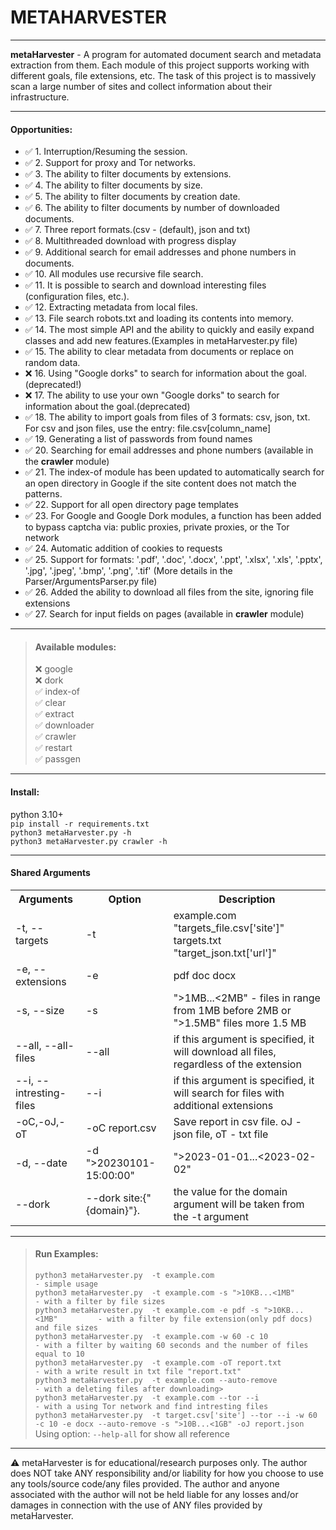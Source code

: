 # METAHARVESTER 
***
**metaHarvester** - A program for automated document search and metadata extraction from them. 
Each module of this project supports working with different goals, file extensions, etc. 
The task of this project is to massively scan a large number of sites and collect information about their infrastructure. 
***
#### **Opportunities**:
-  ✅ 1. Interruption/Resuming the session.
-  ✅ 2. Support for proxy and Tor networks.
-  ✅ 3. The ability to filter documents by extensions.
-  ✅ 4. The ability to filter documents by size.
-  ✅ 5. The ability to filter documents by creation date. 
-  ✅ 6. The ability to filter documents by number of downloaded documents.
-  ✅ 7. Three report formats.(csv - (default), json and txt)
-  ✅ 8. Multithreaded download with progress display
-  ✅ 9. Additional search for email addresses and phone numbers in documents.
-  ✅ 10. All modules use recursive file search.
-  ✅ 11. It is possible to search and download interesting files (configuration files, etc.).
-  ✅ 12. Extracting metadata from local files.
-  ✅ 13. File search robots.txt and loading its contents into memory.
-  ✅ 14. The most simple API and the ability to quickly and easily expand classes and add new features.(Examples in metaHarvester.py file)
-  ✅ 15. The ability to clear metadata from documents or replace on random data.
- ❌ 16. Using "Google dorks" to search for information about the goal.(deprecated!)
- ❌ 17. The ability to use your own "Google dorks" to search for information about the goal.(deprecated)
-  ✅ 18. The ability to import goals from files of 3 formats: csv, json, txt. For csv and json files, use the entry: file.csv[column_name]
- ✅ 19. Generating a list of passwords from found names
-  ✅ 20. Searching for email addresses and phone numbers (available in the **crawler** module)
-  ✅ 21. The index-of module has been updated to automatically search for an open directory in Google if the site content does not match the patterns.
-  ✅ 22. Support for all open directory page templates
-  ✅ 23. For Google and Google Dork modules, a function has been added to bypass captcha via: public proxies, private proxies, or the Tor network
-  ✅ 24. Automatic addition of cookies to requests
-  ✅ 25. Support for formats: '.pdf', '.doc', '.docx', '.ppt', '.xlsx', '.xls', '.pptx', '.jpg', '.jpeg', '.bmp', '.png', '.tif' (More details in the Parser/ArgumentsParser.py file)
-  ✅ 26. Added the ability to download all files from the site, ignoring file extensions
-  ✅ 27. Search for input fields on pages (available in **crawler** module)
***
> #### **Available modules:**
> ❌ google  
> ❌ dork  
> ✅ index-of  
> ✅ clear  
> ✅ extract  
> ✅ downloader  
> ✅ crawler  
> ✅ restart  
> ✅ passgen  

***
#### **Install:**
python 3.10+ \
`pip install -r requirements.txt` \
`python3 metaHarvester.py -h` \
`python3 metaHarvester.py crawler -h`  

***
#### **Shared Arguments**
<table>
<tr><th>Arguments</th><th>Option</th><th>Description</th></tr>
<tr><td> -t,  --targets </td><td> -t  </td><td> example.com "targets_file.csv['site']" targets.txt "target_json.txt['url']" </td></tr>   
<tr><td> -e,  --extensions </td><td> -e </td><td> pdf doc docx</td></tr>   
<tr><td> -s,  --size </td><td> -s </td><td> ">1MB...<2MB" - files in range from 1MB before 2MB  or ">1.5MB" files more 1.5 MB</td></tr>   
<tr><td> --all, --all-files </td><td> --all </td><td> if this argument is specified, it will download all files, regardless of the extension</td></tr>   
<tr><td> --i, --intresting-files </td><td> --i </td><td> if this argument is specified, it will search for files with additional extensions</td></tr>   
<tr><td> -oC,-oJ,-oT </td><td> -oC report.csv </td><td> Save report in csv file. oJ - json file, oT - txt file</td></tr>   
<tr><td> -d,  --date </td><td> -d ">20230101-15:00:00"  </td><td>  ">2023-01-01...<2023-02-02"</td></tr>   
<tr><td> --dork </td><td> --dork site:{"{domain}"}. </td><td> the value for the domain argument will be taken from the -t argument</td></tr>   
</table>


***
> #### **Run Examples:**
> `python3 metaHarvester.py  -t example.com                                  - simple usage`  
> `python3 metaHarvester.py  -t example.com -s ">10KB...<1MB"                - with a filter by file sizes`  
> `python3 metaHarvester.py  -t example.com -e pdf -s ">10KB...<1MB"         - with a filter by file extension(only pdf docs) and file sizes`  
> `python3 metaHarvester.py  -t example.com -w 60 -c 10                      - with a filter by waiting 60 seconds and the number of files equal to 10`  
> `python3 metaHarvester.py  -t example.com -oT report.txt                   - with a write result in txt file "report.txt"`  
> `python3 metaHarvester.py  -t example.com --auto-remove                    - with a deleting files after downloading>`  
> `python3 metaHarvester.py  -t example.com --tor --i                        - with a using Tor network and find intresting files`  
> `python3 metaHarvester.py  -t target.csv['site'] --tor --i -w 60 -c 10 -e docx --auto-remove -s ">10B...<1GB" -oJ report.json`  
> Using option: `--help-all` for show all reference
***
⚠️ metaHarvester is for educational/research purposes only. The author does NOT take ANY responsibility and/or liability for how you choose to use any tools/source code/any files provided. The author and anyone associated with the author will not be held liable for any losses and/or damages in connection with the use of ANY files provided by metaHarvester.

